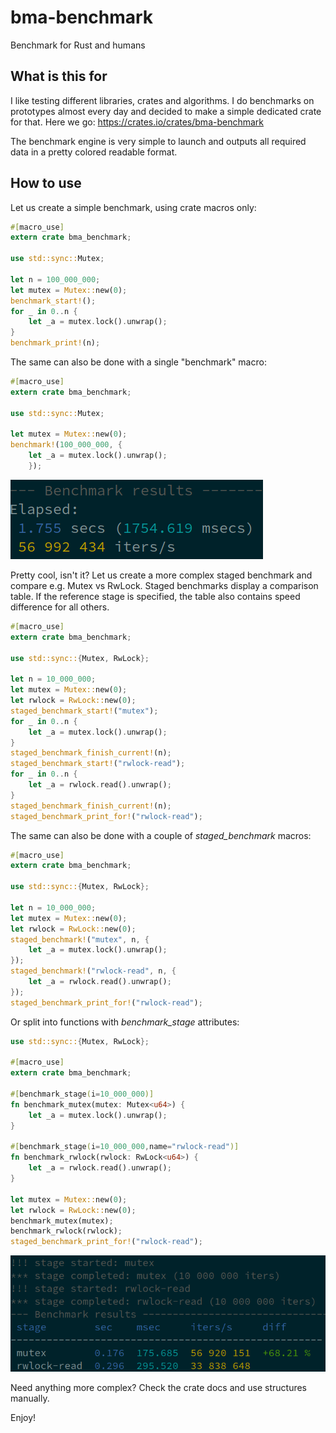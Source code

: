 # bma-benchmark

Benchmark for Rust and humans

## What is this for

I like testing different libraries, crates and algorithms. I do benchmarks on
prototypes almost every day and decided to make a simple dedicated crate for
that. Here we go: <https://crates.io/crates/bma-benchmark>

The benchmark engine is very simple to launch and outputs all required data in
a pretty colored readable format.

## How to use

Let us create a simple benchmark, using crate macros only:

```rust
#[macro_use]
extern crate bma_benchmark;

use std::sync::Mutex;

let n = 100_000_000;
let mutex = Mutex::new(0);
benchmark_start!();
for _ in 0..n {
    let _a = mutex.lock().unwrap();
}
benchmark_print!(n);
```

The same can also be done with a single "benchmark" macro:

```rust
#[macro_use]
extern crate bma_benchmark;

use std::sync::Mutex;

let mutex = Mutex::new(0);
benchmark!(100_000_000, {
    let _a = mutex.lock().unwrap();
    });
```

![Simple benchmark result](https://raw.githubusercontent.com/alttch/bma-benchmark/main/simple.png)

Pretty cool, isn't it? Let us create a more complex staged benchmark and
compare e.g. Mutex vs RwLock. Staged benchmarks display a comparison table. If
the reference stage is specified, the table also contains speed difference for
all others.

```rust
#[macro_use]
extern crate bma_benchmark;

use std::sync::{Mutex, RwLock};

let n = 10_000_000;
let mutex = Mutex::new(0);
let rwlock = RwLock::new(0);
staged_benchmark_start!("mutex");
for _ in 0..n {
    let _a = mutex.lock().unwrap();
}
staged_benchmark_finish_current!(n);
staged_benchmark_start!("rwlock-read");
for _ in 0..n {
    let _a = rwlock.read().unwrap();
}
staged_benchmark_finish_current!(n);
staged_benchmark_print_for!("rwlock-read");
```

The same can also be done with a couple of *staged_benchmark* macros:

```rust
#[macro_use]
extern crate bma_benchmark;

use std::sync::{Mutex, RwLock};

let n = 10_000_000;
let mutex = Mutex::new(0);
let rwlock = RwLock::new(0);
staged_benchmark!("mutex", n, {
    let _a = mutex.lock().unwrap();
});
staged_benchmark!("rwlock-read", n, {
    let _a = rwlock.read().unwrap();
});
staged_benchmark_print_for!("rwlock-read");
```

Or split into functions with *benchmark_stage* attributes:

```rust
use std::sync::{Mutex, RwLock};

#[macro_use]
extern crate bma_benchmark;

#[benchmark_stage(i=10_000_000)]
fn benchmark_mutex(mutex: Mutex<u64>) {
    let _a = mutex.lock().unwrap();
}

#[benchmark_stage(i=10_000_000,name="rwlock-read")]
fn benchmark_rwlock(rwlock: RwLock<u64>) {
    let _a = rwlock.read().unwrap();
}

let mutex = Mutex::new(0);
let rwlock = RwLock::new(0);
benchmark_mutex(mutex);
benchmark_rwlock(rwlock);
staged_benchmark_print_for!("rwlock-read");
```

![Simple benchmark result](https://raw.githubusercontent.com/alttch/bma-benchmark/main/staged.png)

Need anything more complex? Check the crate docs and use structures manually.

Enjoy!
